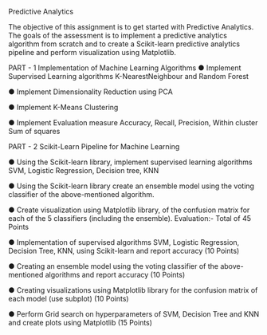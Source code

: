 Predictive Analytics




The objective of this assignment is to get started with Predictive Analytics. The goals of the
assessment is to implement a predictive analytics algorithm from scratch and to create a
Scikit-learn predictive analytics pipeline and perform visualization using Matplotlib.




PART - 1
Implementation of Machine Learning Algorithms
● Implement Supervised Learning algorithms K-NearestNeighbour and Random Forest


● Implement Dimensionality Reduction using PCA


● Implement K-Means Clustering


● Implement Evaluation measure Accuracy, Recall, Precision, Within cluster Sum of
squares

PART - 2
Scikit-Learn Pipeline for Machine Learning


● Using the Scikit-learn library, implement supervised learning algorithms SVM, Logistic
Regression, Decision tree, KNN


● Using the Scikit-learn library create an ensemble model using the voting classifier of the
above-mentioned algorithm.


● Create visualization using Matplotlib library, of the confusion matrix for each of the 5
classifiers (including the ensemble).
Evaluation:- Total of 45 Points


● Implementation of supervised algorithms SVM, Logistic Regression, Decision Tree,
KNN, using Scikit-learn and report accuracy (10 Points)


● Creating an ensemble model using the voting classifier of the above-mentioned
algorithms and report accuracy (10 Points)


● Creating visualizations using Matplotlib library for the confusion matrix of each model
(use subplot) (10 Points)


● Perform Grid search on hyperparameters of SVM, Decision Tree and KNN and create
plots using Matplotlib (15 Points)

